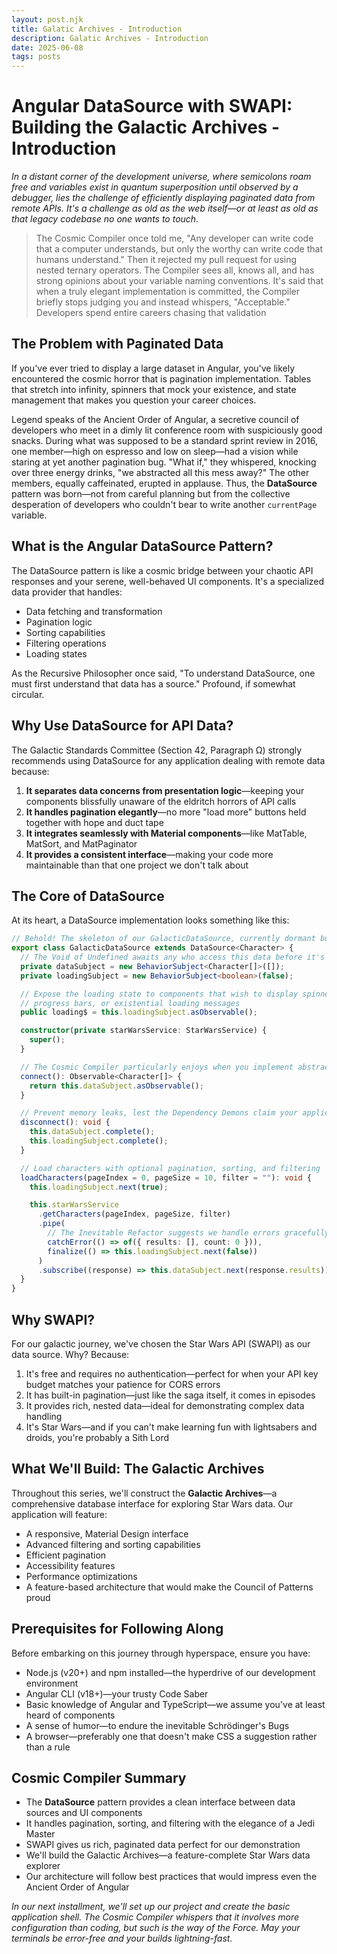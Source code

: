 ```yaml
---
layout: post.njk
title: Galatic Archives - Introduction
description: Galatic Archives - Introduction
date: 2025-06-08
tags: posts
---
```


# Angular DataSource with SWAPI: Building the Galactic Archives - Introduction

_In a distant corner of the development universe, where semicolons roam free and variables exist in quantum superposition until observed by a debugger, lies the challenge of efficiently displaying paginated data from remote APIs. It's a challenge as old as the web itself—or at least as old as that legacy codebase no one wants to touch._

> The Cosmic Compiler once told me, "Any developer can write code that a computer understands, but only the worthy can write code that humans understand." Then it rejected my pull request for using nested ternary operators. The Compiler sees all, knows all, and has strong opinions about your variable naming conventions. It's said that when a truly elegant implementation is committed, the Compiler briefly stops judging you and instead whispers, "Acceptable." Developers spend entire careers chasing that validation

## The Problem with Paginated Data

If you've ever tried to display a large dataset in Angular, you've likely encountered the cosmic horror that is pagination implementation. Tables that stretch into infinity, spinners that mock your existence, and state management that makes you question your career choices.

Legend speaks of the Ancient Order of Angular, a secretive council of developers who meet in a dimly lit conference room with suspiciously good snacks. During what was supposed to be a standard sprint review in 2016, one member—high on espresso and low on sleep—had a vision while staring at yet another pagination bug. "What if," they whispered, knocking over three energy drinks, "we abstracted all this mess away?" The other members, equally caffeinated, erupted in applause. Thus, the **DataSource** pattern was born—not from careful planning but from the collective desperation of developers who couldn't bear to write another `currentPage` variable.

## What is the Angular DataSource Pattern?

The DataSource pattern is like a cosmic bridge between your chaotic API responses and your serene, well-behaved UI components. It's a specialized data provider that handles:

- Data fetching and transformation
- Pagination logic
- Sorting capabilities
- Filtering operations
- Loading states

As the Recursive Philosopher once said, "To understand DataSource, one must first understand that data has a source." Profound, if somewhat circular.

## Why Use DataSource for API Data?

The Galactic Standards Committee (Section 42, Paragraph Ω) strongly recommends using DataSource for any application dealing with remote data because:

1. **It separates data concerns from presentation logic**—keeping your components blissfully unaware of the eldritch horrors of API calls
2. **It handles pagination elegantly**—no more "load more" buttons held together with hope and duct tape
3. **It integrates seamlessly with Material components**—like MatTable, MatSort, and MatPaginator
4. **It provides a consistent interface**—making your code more maintainable than that one project we don't talk about

## The Core of DataSource

At its heart, a DataSource implementation looks something like this:

```typescript
// Behold! The skeleton of our GalacticDataSource, currently dormant but soon to be awakened
export class GalacticDataSource extends DataSource<Character> {
  // The Void of Undefined awaits any who access this data before it's loaded
  private dataSubject = new BehaviorSubject<Character[]>([]);
  private loadingSubject = new BehaviorSubject<boolean>(false);

  // Expose the loading state to components that wish to display spinners,
  // progress bars, or existential loading messages
  public loading$ = this.loadingSubject.asObservable();

  constructor(private starWarsService: StarWarsService) {
    super();
  }

  // The Cosmic Compiler particularly enjoys when you implement abstract methods
  connect(): Observable<Character[]> {
    return this.dataSubject.asObservable();
  }

  // Prevent memory leaks, lest the Dependency Demons claim your application
  disconnect(): void {
    this.dataSubject.complete();
    this.loadingSubject.complete();
  }

  // Load characters with optional pagination, sorting, and filtering
  loadCharacters(pageIndex = 0, pageSize = 10, filter = ""): void {
    this.loadingSubject.next(true);

    this.starWarsService
      .getCharacters(pageIndex, pageSize, filter)
      .pipe(
        // The Inevitable Refactor suggests we handle errors gracefully
        catchError(() => of({ results: [], count: 0 })),
        finalize(() => this.loadingSubject.next(false))
      )
      .subscribe((response) => this.dataSubject.next(response.results));
  }
}
```

## Why SWAPI?

For our galactic journey, we've chosen the Star Wars API (SWAPI) as our data source. Why? Because:

1. It's free and requires no authentication—perfect for when your API key budget matches your patience for CORS errors
2. It has built-in pagination—just like the saga itself, it comes in episodes
3. It provides rich, nested data—ideal for demonstrating complex data handling
4. It's Star Wars—and if you can't make learning fun with lightsabers and droids, you're probably a Sith Lord

## What We'll Build: The Galactic Archives

Throughout this series, we'll construct the **Galactic Archives**—a comprehensive database interface for exploring Star Wars data. Our application will feature:

- A responsive, Material Design interface
- Advanced filtering and sorting capabilities
- Efficient pagination
- Accessibility features
- Performance optimizations
- A feature-based architecture that would make the Council of Patterns proud

## Prerequisites for Following Along

Before embarking on this journey through hyperspace, ensure you have:

- Node.js (v20+) and npm installed—the hyperdrive of our development environment
- Angular CLI (v18+)—your trusty Code Saber
- Basic knowledge of Angular and TypeScript—we assume you've at least heard of components
- A sense of humor—to endure the inevitable Schrödinger's Bugs
- A browser—preferably one that doesn't make CSS a suggestion rather than a rule

## Cosmic Compiler Summary

- The **DataSource** pattern provides a clean interface between data sources and UI components
- It handles pagination, sorting, and filtering with the elegance of a Jedi Master
- SWAPI gives us rich, paginated data perfect for our demonstration
- We'll build the Galactic Archives—a feature-complete Star Wars data explorer
- Our architecture will follow best practices that would impress even the Ancient Order of Angular

_In our next installment, we'll set up our project and create the basic application shell. The Cosmic Compiler whispers that it involves more configuration than coding, but such is the way of the Force. May your terminals be error-free and your builds lightning-fast._
